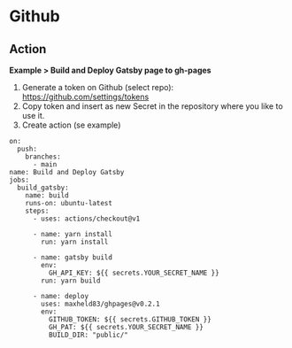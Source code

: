 # Github
## Action
__Example > Build and Deploy Gatsby page to gh-pages__

1. Generate a token on Github (select repo): https://github.com/settings/tokens
2. Copy token and insert as new Secret in the repository where you like to use it.
3. Create action  (se example)

```
on:
  push:
    branches:
      - main
name: Build and Deploy Gatsby
jobs:
  build_gatsby:
    name: build
    runs-on: ubuntu-latest
    steps:
      - uses: actions/checkout@v1

      - name: yarn install
        run: yarn install

      - name: gatsby build
        env:
          GH_API_KEY: ${{ secrets.YOUR_SECRET_NAME }}
        run: yarn build

      - name: deploy
        uses: maxheld83/ghpages@v0.2.1
        env:
          GITHUB_TOKEN: ${{ secrets.GITHUB_TOKEN }}
          GH_PAT: ${{ secrets.YOUR_SECRET_NAME }}
          BUILD_DIR: "public/"
```